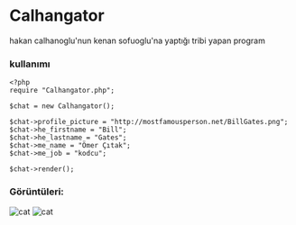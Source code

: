 # Calhangator
hakan calhanoglu'nun kenan sofuoglu'na yaptığı tribi yapan program

### kullanımı

    <?php
    require "Calhangator.php";

    $chat = new Calhangator();

    $chat->profile_picture = "http://mostfamousperson.net/BillGates.png";
    $chat->he_firstname = "Bill";
    $chat->he_lastname = "Gates";
    $chat->me_name = "Ömer Çıtak";
    $chat->me_job = "kodcu";

    $chat->render();

### Görüntüleri:
![cat](http://om3r.kim/1.png)
![cat](http://om3r.kim/2.png)
